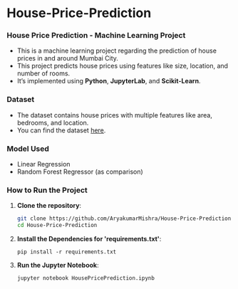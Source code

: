 # House-Price-Prediction

### House Price Prediction - Machine Learning Project

- This is a machine learning project regarding the prediction of house prices in and around Mumbai City.
- This project predicts house prices using features like size, location, and number of rooms.  
- It’s implemented using **Python**, **JupyterLab**, and **Scikit-Learn**.

### Dataset
- The dataset contains house prices with multiple features like area, bedrooms, and location.
- You can find the dataset [here](https://www.kaggle.com/datasets/kevinnadar22/mumbai-house-price-data-70k-entries).

### Model Used
- Linear Regression
- Random Forest Regressor (as comparison)

### How to Run the Project
1. **Clone the repository**:
   ```bash
   git clone https://github.com/AryakumarMishra/House-Price-Prediction.git
   cd House-Price-Prediction
2. **Install the Dependencies for 'requirements.txt'**:
   ```
   pip install -r requirements.txt
3. **Run the Jupyter Notebook**:
   ```
   jupyter notebook HousePricePrediction.ipynb
